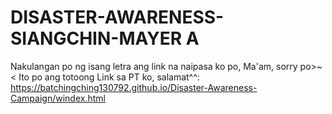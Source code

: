 # DISASTER-AWARENESS-SIANGCHIN-MAYER A
Nakulangan po ng isang letra ang link na naipasa ko po, Ma'am, sorry po>~<
  Ito po ang totoong Link sa PT ko, salamat^^: https://batchingching130792.github.io/Disaster-Awareness-Campaign/windex.html
